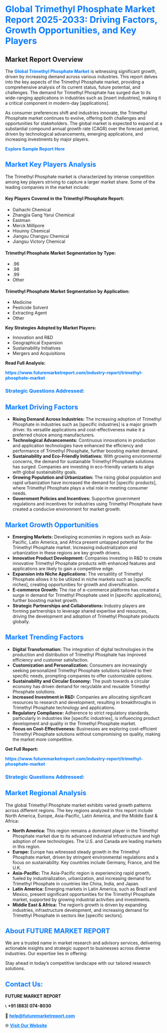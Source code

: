 <h1 style="color: #007BFF;">Global Trimethyl Phosphate Market Report 2025-2033: Driving Factors, Growth Opportunities, and Key Players</h1>

<section id="overview">
<h2>Market Report Overview</h2>
<p>The <a href="https://www.futuremarketreport.com/industry-report/trimethyl-phosphate-market" style="color: #007BFF; text-decoration: none;"><strong>Global Trimethyl Phosphate Market</strong></a> is witnessing significant growth, driven by increasing demand across various industries. This report delves into the key aspects of the Trimethyl Phosphate market, providing a comprehensive analysis of its current status, future potential, and challenges. The demand for Trimethyl Phosphate has surged due to its wide-ranging applications in industries such as [insert industries], making it a critical component in modern-day [applications].</p>
<p>As consumer preferences shift and industries innovate, the Trimethyl Phosphate market continues to evolve, offering both challenges and opportunities for stakeholders. The global market is expected to expand at a substantial compound annual growth rate (CAGR) over the forecast period, driven by technological advancements, emerging applications, and increasing investments by major players.</p>
</section>

<section id="overview">
<p><a href="https://www.futuremarketreport.com/request-sample/reportId=29588" style="color: #007BFF; text-decoration: none;"><strong>Explore Sample Report Here</strong></a></p>
</section>

<section id="key-players">
<h2 style="color: #007BFF;">Market Key Players Analysis</h2>
<p>The Trimethyl Phosphate market is characterized by intense competition among key players striving to capture a larger market share. Some of the leading companies in the market include:</p>
<h4>Key Players Covered in the Trimethyl Phosphate Report:</h4>
<ul><li>Daihachi Chemical</li><li>Zhangjia Gang Yarui Chemical</li><li>Eastman</li><li>Merck Millipore</li><li>Hisunny Chemical</li><li>Jiangsu Changyu Chemical</li><li>Jiangsu Victory Chemical</li></ul>
<h4>Trimethyl Phosphate Market Segmentation by Type:</h4>
<ul><li>.96</li><li>.98</li><li>.99</li><li>Other</li></ul>

<h4>Trimethyl Phosphate Market Segmentation by Application:</h4>
<ul><li>Medicine</li><li>Pesticide Solvent</li><li>Extracting Agent</li><li>Other</li></ul>
<p><strong>Key Strategies Adopted by Market Players:</strong></p>
<ul>
<li>Innovation and R&D</li>
<li>Geographical Expansion</li>
<li>Sustainability Initiatives</li>
<li>Mergers and Acquisitions</li>
</ul>
</section>

<section>
<p><strong>Read Full Analysis: </strong></p><a href="https://www.futuremarketreport.com/industry-report/trimethyl-phosphate-market" style="color: #007BFF; text-decoration: none;"><strong>https://www.futuremarketreport.com/industry-report/trimethyl-phosphate-market</strong></a>
<h3 style="color: #007BFF;">Strategic Questions Addressed:</h3>
</section>

<section id="driving-factors">
<h2 style="color: #007BFF;">Market Driving Factors</h2>
<ul>
<li><strong>Rising Demand Across Industries:</strong> The increasing adoption of Trimethyl Phosphate in industries such as [specific industries] is a major growth driver. Its versatile applications and cost-effectiveness make it a preferred choice among manufacturers.</li>
<li><strong>Technological Advancements:</strong> Continuous innovations in production and application technologies have enhanced the efficiency and performance of Trimethyl Phosphate, further boosting market demand.</li>
<li><strong>Sustainability and Eco-Friendly Initiatives:</strong> With growing environmental concerns, the demand for sustainable Trimethyl Phosphate solutions has surged. Companies are investing in eco-friendly variants to align with global sustainability goals.</li>
<li><strong>Growing Population and Urbanization:</strong> The rising global population and rapid urbanization have increased the demand for [specific products], where Trimethyl Phosphate plays a vital role in meeting consumer needs.</li>
<li><strong>Government Policies and Incentives:</strong> Supportive government regulations and incentives for industries using Trimethyl Phosphate have created a conducive environment for market growth.</li>
</ul>
</section>

<section id="growth-opportunities">
<h2 style="color: #007BFF;">Market Growth Opportunities</h2>
<ul>
<li><strong>Emerging Markets:</strong> Developing economies in regions such as Asia-Pacific, Latin America, and Africa present untapped potential for the Trimethyl Phosphate market. Increasing industrialization and urbanization in these regions are key growth drivers.</li>
<li><strong>Innovative Product Development:</strong> Companies investing in R&D to create innovative Trimethyl Phosphate products with enhanced features and applications are likely to gain a competitive edge.</li>
<li><strong>Expansion into Niche Applications:</strong> The versatility of Trimethyl Phosphate allows it to be utilized in niche markets such as [specific niches], creating opportunities for growth and diversification.</li>
<li><strong>E-commerce Growth:</strong> The rise of e-commerce platforms has created a surge in demand for Trimethyl Phosphate used in [specific applications], further boosting market growth.</li>
<li><strong>Strategic Partnerships and Collaborations:</strong> Industry players are forming partnerships to leverage shared expertise and resources, driving the development and adoption of Trimethyl Phosphate products globally.</li>
</ul>
</section>

<section id="trending-factors">
<h2 style="color: #007BFF;">Market Trending Factors</h2>
<ul>
<li><strong>Digital Transformation:</strong> The integration of digital technologies in the production and distribution of Trimethyl Phosphate has improved efficiency and customer satisfaction.</li>
<li><strong>Customization and Personalization:</strong> Consumers are increasingly seeking personalized Trimethyl Phosphate solutions tailored to their specific needs, prompting companies to offer customizable options.</li>
<li><strong>Sustainability and Circular Economy:</strong> The push towards a circular economy has driven demand for recyclable and reusable Trimethyl Phosphate solutions.</li>
<li><strong>Increased Investment in R&D:</strong> Companies are allocating significant resources to research and development, resulting in breakthroughs in Trimethyl Phosphate technology and applications.</li>
<li><strong>Regulatory Compliance:</strong> Adherence to strict regulatory standards, particularly in industries like [specific industries], is influencing product development and quality in the Trimethyl Phosphate market.</li>
<li><strong>Focus on Cost-Effectiveness:</strong> Businesses are exploring cost-efficient Trimethyl Phosphate solutions without compromising on quality, making the market more competitive.</li>
</ul>
</section>

<section>
<p><strong>Get Full Report: </strong></p><a href="https://www.futuremarketreport.com/industry-report/trimethyl-phosphate-market" style="color: #007BFF; text-decoration: none;"><strong>https://www.futuremarketreport.com/industry-report/trimethyl-phosphate-market</strong></a>
<h3 style="color: #007BFF;">Strategic Questions Addressed:</h3>
</section>


<section id="regional-analysis">
<h2 style="color: #007BFF;">Market Regional Analysis</h2>
<p>The global Trimethyl Phosphate market exhibits varied growth patterns across different regions. The key regions analyzed in this report include North America, Europe, Asia-Pacific, Latin America, and the Middle East & Africa:</p>
<ul>
<li><strong>North America:</strong> This region remains a dominant player in the Trimethyl Phosphate market due to its advanced industrial infrastructure and high adoption of new technologies. The U.S. and Canada are leading markets in this region.</li>
<li><strong>Europe:</strong> Europe has witnessed steady growth in the Trimethyl Phosphate market, driven by stringent environmental regulations and a focus on sustainability. Key countries include Germany, France, and the U.K.</li>
<li><strong>Asia-Pacific:</strong> The Asia-Pacific region is experiencing rapid growth, fueled by industrialization, urbanization, and increasing demand for Trimethyl Phosphate in countries like China, India, and Japan.</li>
<li><strong>Latin America:</strong> Emerging markets in Latin America, such as Brazil and Mexico, present significant opportunities for the Trimethyl Phosphate market, supported by growing industrial activities and investments.</li>
<li><strong>Middle East & Africa:</strong> The region’s growth is driven by expanding industries, infrastructure development, and increasing demand for Trimethyl Phosphate in sectors like [specific sectors].</li>
</ul>
</section>

<footer>
<h2 style="color: #007BFF;">About FUTURE MARKET REPORT</h2>
<p>We are a trusted name in market research and advisory services, delivering actionable insights and strategic support to businesses across diverse industries. Our expertise lies in offering:</p>

<p>Stay ahead in today’s competitive landscape with our tailored research solutions.</p>

<h2 style="color: #007BFF;">Contact Us:</h2>
<p><strong>FUTURE MARKET REPORT</strong></p>
<p>📞 <strong>+91 (883) 074-8030</strong></p>
<p>📧 <strong><a href="mailto:help@futuremarketreport.com" style="color: #007BFF;">help@futuremarketreport.com</a></strong></p>
<p>🌐 <strong><a href="https://www.futuremarketreport.com/" style="color: #007BFF;">Visit Our Website</a></strong></p>
</footer>
